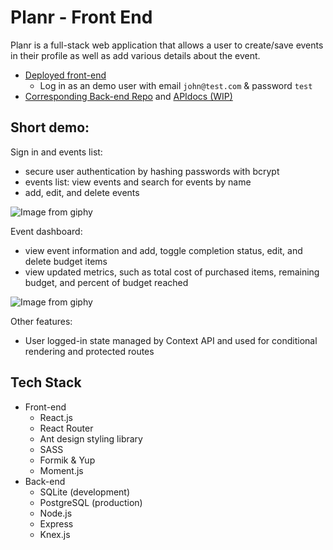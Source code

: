 # Planr - Front End

Planr is a full-stack web application that allows a user to create/save events in their profile as well as add various details about the event.

- [Deployed front-end](https://planr-events.netlify.com/login)
  - Log in as an demo user with email `john@test.com` & password `test`
- [Corresponding Back-end Repo](https://github.com/lilyhoratio/planr-backend) and [APIdocs (WIP)](https://planr-backend-apidocs.netlify.com/)

## Short demo:

Sign in and events list:

- secure user authentication by hashing passwords with bcrypt
- events list: view events and search for events by name
- add, edit, and delete events

![Image from giphy](signin.gif)

Event dashboard:

- view event information and add, toggle completion status, edit, and delete budget items
- view updated metrics, such as total cost of purchased items, remaining budget, and percent of budget reached

![Image from giphy](editing.gif)

Other features:

- User logged-in state managed by Context API and used for conditional rendering and protected routes

## Tech Stack

- Front-end
  - React.js
  - React Router
  - Ant design styling library
  - SASS
  - Formik & Yup
  - Moment.js
- Back-end
  - SQLite (development)
  - PostgreSQL (production)
  - Node.js
  - Express
  - Knex.js

